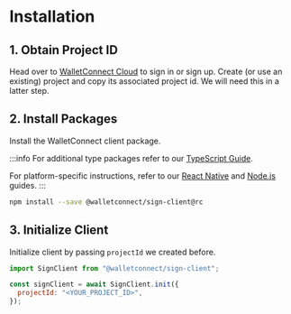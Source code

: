 # Installation

## 1. Obtain Project ID

Head over to [WalletConnect Cloud](https://cloud.walletconnect.com/) to sign in or sign up. Create (or use an existing) project and copy its associated project id. We will need this in a latter step.

## 2. Install Packages

Install the WalletConnect client package.

:::info
For additional type packages refer to our [TypeScript Guide](../guides/typescript).

For platform-specific instructions, refer to our [React Native](../guides/react-native) and [Node.js](../guides/nodejs.md) guides.
:::

```bash npm2yarn
npm install --save @walletconnect/sign-client@rc
```

## 3. Initialize Client

Initialize client by passing `projectId` we created before.

```js
import SignClient from "@walletconnect/sign-client";

const signClient = await SignClient.init({
  projectId: "<YOUR_PROJECT_ID>",
});
```
